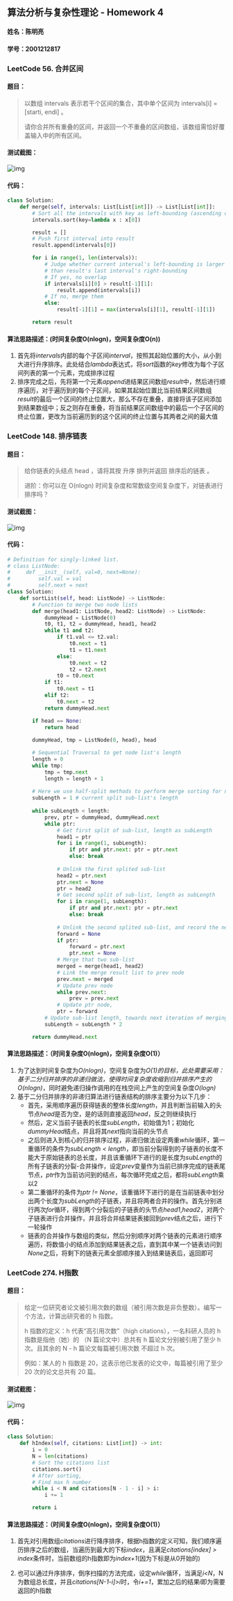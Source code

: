 ## 算法分析与复杂性理论 - Homework 4

#### 姓名：陈明亮

#### 学号：2001212817



### LeetCode 56. 合并区间

#### 题目：

> 以数组 intervals 表示若干个区间的集合，其中单个区间为 intervals[i] = [starti, endi] 。
>
> 请你合并所有重叠的区间，并返回一个不重叠的区间数组，该数组需恰好覆盖输入中的所有区间。

#### 测试截图：

![img](https://github.com/Palette25/Algo-2021/blob/main/Homework4/figures/1.jpg)

#### 代码：

```python
class Solution:
    def merge(self, intervals: List[List[int]]) -> List[List[int]]:
        # Sort all the intervals with key as left-bounding (ascending order)
        intervals.sort(key=lambda x : x[0])

        result = []
        # Push first interval into result
        result.append(intervals[0])

        for i in range(1, len(intervals)):
            # Judge whether current interval's left-bounding is larger
            # than result's last interval's right-bounding
            # If yes, no overlap
            if intervals[i][0] > result[-1][1]:
                result.append(intervals[i])
            # If no, merge them
            else:
                result[-1][1] = max(intervals[i][1], result[-1][1])

        return result
```

#### 算法思路描述：(时间复杂度O(nlogn)，空间复杂度O(n))

1. 首先将*intervals*内部的每个子区间*interval*，按照其起始位置的大小，从小到大进行升序排序。此处结合*lambda*表达式，将*sort*函数的*key*修改为每个子区间列表的第一个元素，完成排序过程
2. 排序完成之后，先将第一个元素*append*进结果区间数组*result*中，然后进行顺序遍历，对于遍历到的每个子区间，如果其起始位置比当前结果区间数组*result*的最后一个区间的终止位置大，那么不存在重叠，直接将该子区间添加到结果数组中；反之则存在重叠，将当前结果区间数组中的最后一个子区间的终止位置，更改为当前遍历到的这个区间的终止位置与其两者之间的最大值



### LeetCode 148. 排序链表

#### 题目：

> 给你链表的头结点 head ，请将其按 升序 排列并返回 排序后的链表 。
>
> 进阶：你可以在 O(nlogn) 时间复杂度和常数级空间复杂度下，对链表进行排序吗？
>

#### 测试截图：

![img](https://github.com/Palette25/Algo-2021/blob/main/Homework4/figures/2.jpg)

#### 代码：

```python
# Definition for singly-linked list.
# class ListNode:
#     def __init__(self, val=0, next=None):
#         self.val = val
#         self.next = next
class Solution:
    def sortList(self, head: ListNode) -> ListNode:
        # Function to merge two node lists
        def merge(head1: ListNode, head2: ListNode) -> ListNode:
            dummyHead = ListNode(0)
            t0, t1, t2 = dummyHead, head1, head2
            while t1 and t2:
                if t1.val <= t2.val:
                    t0.next = t1
                    t1 = t1.next
                else:
                    t0.next = t2
                    t2 = t2.next
                t0 = t0.next
            if t1:
                t0.next = t1
            elif t2:
                t0.next = t2
            return dummyHead.next

        if head == None:
            return head
        
        dummyHead, tmp = ListNode(0, head), head

        # Sequential Traversal to get node list's length
        length = 0
        while tmp:
            tmp = tmp.next
            length = length + 1
        
        # Here we use half-split methods to perform merge sorting for node list
        subLength = 1 # current split sub-list's length
        
        while subLength < length:
            prev, ptr = dummyHead, dummyHead.next
            while ptr:
                # Get first split of sub-list, length as subLength
                head1 = ptr
                for i in range(1, subLength):
                    if ptr and ptr.next: ptr = ptr.next
                    else: break
                
                # Unlink the first splited sub-list
                head2 = ptr.next
                ptr.next = None
                ptr = head2
                # Get second split of sub-list, length as subLength
                for i in range(1, subLength):
                    if ptr and ptr.next: ptr = ptr.next
                    else: break
                
                # Unlink the second splited sub-list, and record the next node
                forward = None
                if ptr:
                    forward = ptr.next
                    ptr.next = None
                # Merge that two sub-list
                merged = merge(head1, head2)
                # Link the merge result list to prev node
                prev.next = merged
                # Update prev node
                while prev.next:
                    prev = prev.next
                # Update ptr node,
                ptr = forward
            # Update sub-list length, towards next iteration of merging 
            subLength = subLength * 2

        return dummyHead.next
```

#### 算法思路描述：（时间复杂度O(nlogn)，空间复杂度O(1)）

1. 为了达到时间复杂度为*O(nlogn)*，空间复杂度为*O(1)*的目标，此处需要采用：基于二分归并排序的非递归做法，使得时间复杂度收缩到归并排序产生的*O(nlogn)*，同时避免递归操作调用的在栈空间上产生的空间复杂度*O(logn)*
2. 基于二分归并排序的非递归算法进行链表结构的排序主要分为以下几步：
   * 首先，采用顺序遍历获得链表的整体长度*length*，并且判断当前输入的头节点*head*是否为空，是的话则直接返回*head*，反之则继续执行
   * 然后，定义当前子链表的长度*subLength*，初始值为1；初始化*dummyHead*结点，并且将其*next*指向当前的头节点
   * 之后则进入到核心的归并排序过程，非递归做法设定两重*while*循环，第一重循环的条件为*subLength < length*，即当前分裂得到的子链表的长度不能大于原始链表的总长度，并且该重循环下进行的是长度为*subLength*的所有子链表的分裂-合并操作，设定*prev*变量作为当前已排序完成的链表尾节点，*ptr*作为当前访问到的结点，每次循环完成之后，都将*subLength*乘以2
   * 第二重循环的条件为*ptr != None*，该重循环下进行的是在当前链表中划分出两个长度为*subLength*的子链表，并且将两者合并的操作。首先分别进行两次*for*循环，得到两个分裂后的子链表的头节点*head1*,*head2*，对两个子链表进行合并操作，并且将合并结果链表接回到*prev*结点之后，进行下一轮操作
   * 链表的合并操作与数组的类似，然后分别顺序对两个链表的元素进行顺序遍历，将数值小的结点添加到结果链表之后，直到其中某一个链表访问到*None*之后，将剩下的链表元素全部顺序接入到结果链表后，返回即可



### LeetCode 274. H指数

#### 题目：

> 给定一位研究者论文被引用次数的数组（被引用次数是非负整数）。编写一个方法，计算出研究者的 h 指数。
>
> h 指数的定义：h 代表“高引用次数”（high citations），一名科研人员的 h 指数是指他（她）的 （N 篇论文中）总共有 h 篇论文分别被引用了至少 h 次。且其余的 N - h 篇论文每篇被引用次数 不超过 h 次。
>
> 例如：某人的 h 指数是 20，这表示他已发表的论文中，每篇被引用了至少 20 次的论文总共有 20 篇。
>

#### 测试截图：

![img](https://github.com/Palette25/Algo-2021/blob/main/Homework4/figures/3.jpg)

#### 代码：

```python
class Solution:
    def hIndex(self, citations: List[int]) -> int:
        i = 0
        N = len(citations)
        # Sort the citations list
        citations.sort()
        # After sorting, 
        # Find max h number
        while i < N and citations[N - 1 - i] > i:
            i += 1

        return i
```

#### 算法思路描述：（时间复杂度O(nlogn)，空间复杂度O(1)）

1. 首先对引用数组*citations*进行降序排序，根据h指数的定义可知，我们顺序遍历排序之后的数组，当遍历到最大的下标*index*，且满足*citations[index] > index*条件时，当前数组的h指数即为*index+1*(因为下标是从0开始的)

2. 也可以通过升序排序，倒序扫描的方法完成，设定*while*循环，当满足*i<N*，N为数组总长度，并且*citations[N-1-i]>i*时，令*i+=1*，累加之后的结果*i*即为需要返回的h指数

   


